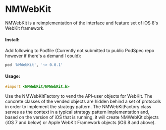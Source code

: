 NMWebKit
=========

NMWebKit is a reimplementation of the interface and feature set of iOS 8's WebKit framework.

#### Install:
Add following to Podfile (Currently not submitted to public PodSpec repo however if there's a demand I could):
```ruby
pod 'NMWebKit', '~> 0.0.1'
```

#### Usage:
```objective-c
#import <NMWebKit/NMWebKit.h>
```

Use the NMWebKitFactory to vend the API-user objects for WebKit. The concrete classes of the vended objects are hidden behind a set of protocols in order to implement the strategy pattern. The NMWebKitFactory class serves as the context in a typical strategy pattern implementation and, based on the version of iOS that is running, it will create NMWebKit objects (iOS 7 and below) or Apple WebKit Framework objects (iOS 8 and above).
